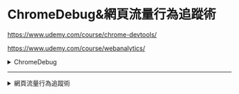 # ChromeDebug&網頁流量行為追蹤術

<https://www.udemy.com/course/chrome-devtools/>

<https://www.udemy.com/course/webanalytics/>

<details>
<summary>ChromeDebug</summary>

## Chrome 除錯環境介紹

video icon
簡單開啟 chrome dev tools 網頁除錯工具
(4:06)

開始
video icon
教你如何選取元素，並觀察 HTML、CSS 當前狀態
(4:19)

開始
video icon
調整除錯介面以符合螢幕解析度
(3:52)

開始
video icon
檢視響應式網頁除錯心法
(5:48)

開始
video icon
教你如何下載網頁資訊
(3:55)
開始

asdksadapda

## HTML、CSS 除錯教學

video icon
如何搜尋想要 debug 的 HTML、CSS 位置
(8:22)

開始
video icon
使用 chrome dev tools 撰寫前端程式碼
(8:06)

開始
video icon
偵測事件狀態樣式
(4:04)

開始
video icon
調整 CSS3 transition 速率
(3:48)

開始
video icon
輕鬆瀏覽 CSS3 Animation 效果
(4:58)
開始

## JavaScript 與效能調校

video icon
從 network 了解網頁資訊
(7:48)

開始
video icon
利用 Console 執行與維護 JavaScript
(9:41)

開始
video icon
如何線上除錯 JavaScript (Event篇)
(5:29)

開始
video icon
如何線上除錯 JavaScript (斷點篇)
(8:57)

開始
text icon
備註：使用 Timeline、Profile 了解網頁效能

開始
video icon
使用 Timeline、Profile 了解網頁效能
(14:00)
開始

## 實用插件與資源補充

video icon
常用插件分享
(7:15)

開始
video icon
使用 Chrome 插件創建 webserver
(5:02)

開始
video icon
Chrome Devtools 教學資源補充
(2:29)
開始

## JavaScript 進階除錯篇

video icon
下斷點 ( Breakpoint ) 進行 JS 除錯
(9:23)

開始
video icon
事件監聽 ( EventListener ) 偵測
(8:47)

開始
video icon
DOM Breakpoints 偵測 DOM 結構狀態
(11:02)

開始
video icon
JS 任務流進階控制事項 (上)
(6:50)

開始
video icon
JS 任務流進階控制事項 (下)
(5:17)

開始
video icon
從 Call Stack 追蹤函數程式
(6:38)

開始
video icon
AJAX XHR 斷點偵測
(4:31)
開始

</details>

---

<details>
<summary>網頁流量行為追蹤術</summary>

## 網頁流量行為追蹤術

藉由數據追蹤，讓客戶行為無所遁形，網頁成效看得見！

您将会学到

* 與行銷部門共同策劃電商追蹤渠道
* 掌握 Google Analytics 電商數據追蹤
* 掌握 Google Analytics 電商數據追蹤
* 理解 Mixpanel 服務數據追蹤
* 知道 FB 像素數據追蹤
* 能夠有效整合多套數據分析工具心法

## 講解掌握這堂課後，將會為你所帶來哪些優勢01:00

為何你要選擇這堂課？
预览
01:00

## 來源：欲追蹤成效，必先瞭解流量來源29:42

章節簡介
预览
03:21

網址規則介紹
04:45

透過 UTM 追蹤成效來源
07:24

UTM 範例情境講解
05:33

UTM 整合 Google Analytics 流程 (上)
04:44

UTM 整合 Google Analytics 流程 (下)
03:01

UTM 題庫
3 questions
UTM 作業
00:54

## 轉換與行為19:58

何謂「行為」？
04:31

何謂「漏斗」？
06:59

何謂「轉換」？
08:28

轉換練習題
2 questions

## 從 Mixpanel 規劃轉換漏斗01:03:46

安裝 Mixpanel 流程
07:25

點擊事件
05:07

Mixpanel 設計轉換漏斗
04:14

實戰篇 - 導入整個網站專案
02:56

轉換漏斗規劃表
02:56

輕鬆安裝本地端伺服器環境
01:13

專案安裝 mixpanel
03:56

viewContent - 挖掘真實潛在客戶
05:10

專案實做 viewcontent
02:45

Mixpanel 參數導入
11:14

完成註冊
07:42

規劃購買流程
06:42

最終作業寄送 mail 變更
00:21

最終作業設計
预览
02:05

## 整合廣告系統，設計事件追蹤與轉換漏斗01:19:07

為什麼你需要瞭解用 FB 像素追蹤網頁成效？
预览
06:08

像素安裝流程
06:01

Chrome 插件安裝 - 確認像素安裝成功
01:50

viewContent - 挖掘真實潛在客戶
04:02

Purchase - 購買像素與參數設定
08:26

如何自訂事件
08:45

透過 FB 像素篩選聚焦受眾
04:23

從聚焦受眾找出 FB 類似受眾進行廣告投放
预览
05:00

廣告系統介紹
07:20

FB 廣告系統優化轉換流程
08:51

自訂轉換流程講解
07:09

透過 FB analytics 規劃客製化事件漏斗
06:29

透過 FB analytics 切入營業額與顧客終身價值
02:04

FB 作業設計
02:39

## Google Analytics - 整合成效與事件追蹤01:34:46

為何要使用 GA？
预览
07:43

安裝示範帳號
01:38

安裝 GA，並開啟電子商務增強型
07:18

介紹 GA 事件
09:37

viewcontent 設定
10:17

購買事件設定
10:42

客製化自訂事件
04:29

目標成效追蹤
03:38

設定目標：依頁面瀏覽順序
10:12

從事件設定轉換目標
预览
06:18

抓取聚焦受眾整合 Google Ads 廣告系統
预览
09:46

多管道程序 - 觀看輔助轉換，以瞭解用戶絕對不會立刻下單
07:43

從 UTM 觀看轉換成效
04:35

最終作業介紹
00:50

## Lihi.io | 分流短網址服務18:01

短網址何其多，為何偏偏選擇 Lihi？
预览
03:45

參數功能：讓縮網址還能搭配 UTM 做成效追蹤
预览
04:39

新一代 A/B 方便測試工具
预览
07:22

數據報表一把抓
预览
02:15

## 推薦工具與心法04:25:41

view content：單頁式偵測滑鼠滾輪
04:17

四張必看的 GA 報表
01:32:33

Google Search Console
01:22:13

GTM 代碼管理工具
01:26:38

</details>
